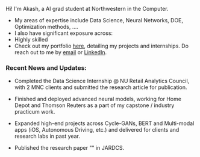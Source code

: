 Hi! 
I'm Akash, a AI grad student at Northwestern in the Computer. 

* My areas of expertise include Data Science, Neural Networks, DOE, Optimization methods, ....
* I also have significant exposure across: 
* Highly skilled 
* Check out my portfolio [here](), detailing my projects and internships. Do reach out to me by [email](gvsakash@u.northwestern.edu) or [LinkedIn](likedin.com/in/gvsakash).

### Recent News and Updates:
* Completed the Data Science Internship @ NU Retail Analytics Council, with 2 MNC clients and submitted the research article for publication.
* Finished and deployed advanced neural models, working for Home Depot and Thomson Reuters as a part of my capstone / industry practicum work.
* Expanded high-end projects across Cycle-GANs, BERT and Multi-modal apps (iOS, Autonomous Driving, etc.) and delivered for clients and research labs in past year.

* Published the research paper "" in JARDCS.
<!--
I'm a Machine Learning PhD student at Georgia Tech advised by James Hays and Judy Hoffman. My interests lie in computer vision, primarily in object recognition. I received my B.S. in Computer Science and my B.A. in Cognitive Science from the University of Georgia.
This summer and the last I interned at Argo AI, where I am helping to solve some of the challenging problems for self-driving cars. In summer 2018, I worked at UC Berkeley with Fisher Yu and colleagues to develop Scalabel, a tool to help accelerate the annotation of object tracks in videos.
In my spare time, I plan and run Dungeons & Dragons adventures, read science fiction, play piano, and play co-op games with my friends.
--!>



<!--
[![My github stats](https://github-readme-stats.vercel.app/api?username=gvsakash)](https://github.com/anuraghazra/github-readme-stats)
!-->


<!--
**gvsakash/gvsakash** is a ✨ _special_ ✨ repository because its `README.md` (this file) appears on your GitHub profile.

Experienced Data Analyst with a demonstrated history of working in the media production industry. Skilled in Sustainable Development, Python, R, and Microsoft Excel. Strong engineering professional with a master of informatic focused in data science from New York University.

Aspiring data scientist/analyst with an expertise in implementing Machine Learning algorithms while collaborating with all members of the organization to achieve the business objective through visualizations and reporting with good verbal and analytical skills.

???

Here are some ideas to get you started:

- 🔭 I’m currently working on ...
- 🌱 I’m currently learning ...
- 👯 I’m looking to collaborate on ...
- 🤔 I’m looking for help with ...
- 💬 Ask me about ...
- 📫 How to reach me: ...
- 😄 Pronouns: ...
- ⚡ Fun fact: ...

Hello! I'm Sarang Gupta, a graduate student at the Data Science Institute at Columbia University. I completed my undergraduate education from The Hong Kong University of Science and Technology with a dual degree in Industrial and Systems Engineering (BEng) and General Business Management (BBA). For the past two years I was working at Goldman Sachs, Hong Kong as an Analyst in the operations division. Prior to my stint at Goldman Sachs, I interned in the technology division of UBS, Hong Kong.

My interest primarily lies in the intersection of Data Science, Machine Learning and Finance. I made this website to consolitdate the work that I have done over the past years. Feel free to reach out to me if you would like to know more about my endeavors, or if you would like to collaborate on any projects.

Here are a few newsletters and brochures I have been featured in:
-->


